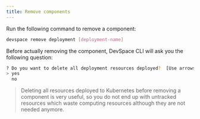 ```yaml
---
title: Remove components
---
```


Run the following command to remove a component:
```bash
devspace remove deployment [deployment-name]
```

Before actually removing the component, DevSpace CLI will ask you the following question:
```bash
? Do you want to delete all deployment resources deployed?  [Use arrows to move, type to filter]
> yes
  no
```

> Deleting all resources deployed to Kubernetes before removing a component is very useful, so you do not end up with untracked resources which waste computing resources although they are not needed anymore.
